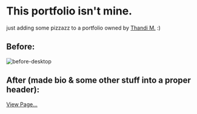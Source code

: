 # This portfolio isn't mine.
just adding some pizzazz to a portfolio owned by [Thandi M.](https://github.com/RealStr1ke) :)

## Before:

![before-desktop](https://github.com/ZachLTech/FakeStr1ke.github.io/assets/109718204/218d29aa-7ec2-4e45-8a18-ae99a4d6f342)

## After (made bio & some other stuff into a proper header):

[View Page...](https://zachltech.github.io/FakeStr1ke.github.io/)

